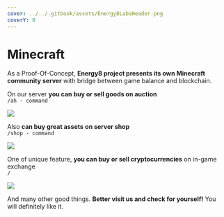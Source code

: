 ```yaml
---
cover: ../../.gitbook/assets/Energy8LabsHeader.png
coverY: 0
---
```


# Minecraft

As a Proof-Of-Concept, **Energy8 project presents its own Minecraft community server** with bridge between game balance and blockchain.

On our server **you can buy or sell goods on auction**\
`/ah - command`

![](../../.gitbook/assets/photo\_2022-06-13\_05-28-00.jpg)

Also **can buy great assets** **on server shop**\
`/shop - command`

![](../../.gitbook/assets/photo\_2022-06-13\_08-18-32.jpg)

One of unique feature, **you can buy or sell cryptocurrencies** on in-game exchange\
`/`

![](../../.gitbook/assets/FTC73ukXoAA\_42v.jpg)

And many other good things. **Better visit us and check for yourself!** You will definitely like it.
